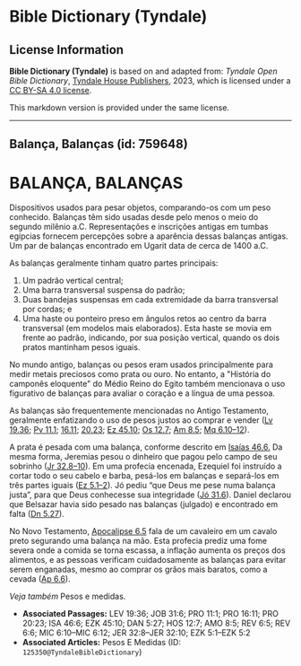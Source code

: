 # Bible Dictionary (Tyndale)

## License Information

**Bible Dictionary (Tyndale)** is based on and adapted from: _Tyndale Open Bible Dictionary_, [Tyndale House Publishers](https://tyndaleopenresources.com/), 2023, which is licensed under a [CC BY-SA 4.0 license](https://creativecommons.org/licenses/by-sa/4.0/legalcode.en).

This markdown version is provided under the same license.



--------------------------------

## Balança, Balanças (id: 759648)

BALANÇA, BALANÇAS
=================

Dispositivos usados para pesar objetos, comparando\-os com um peso conhecido. Balanças têm sido usadas desde pelo menos o meio do segundo milênio a.C. Representações e inscrições antigas em tumbas egípcias fornecem percepções sobre a aparência dessas balanças antigas. Um par de balanças encontrado em Ugarit data de cerca de 1400 a.C.

As balanças geralmente tinham quatro partes principais:

1. Um padrão vertical central;
2. Uma barra transversal suspensa do padrão;
3. Duas bandejas suspensas em cada extremidade da barra transversal por cordas; e
4. Uma haste ou ponteiro preso em ângulos retos ao centro da barra transversal (em modelos mais elaborados). Esta haste se movia em frente ao padrão, indicando, por sua posição vertical, quando os dois pratos mantinham pesos iguais.

No mundo antigo, balanças ou pesos eram usados principalmente para medir metais preciosos como prata ou ouro. No entanto, a "História do camponês eloquente" do Médio Reino do Egito também mencionava o uso figurativo de balanças para avaliar o coração e a língua de uma pessoa.

As balanças são frequentemente mencionadas no Antigo Testamento, geralmente enfatizando o uso de pesos justos ao comprar e vender ([Lv 19\.36](https://ref.ly/Lev19:36); [Pv 11\.1](https://ref.ly/Prov11:1); [16\.11](https://ref.ly/Prov16:11); [20\.23](https://ref.ly/Prov20:23); [Ez 45\.10](https://ref.ly/Ezek45:10); [Os 12\.7](https://ref.ly/Hos12:7); [Am 8\.5](https://ref.ly/Amos8:5); [Mq 6\.10–12](https://ref.ly/Mic6:10-Mic6:12)).

A prata é pesada com uma balança, conforme descrito em [Isaías 46\.6\.](https://ref.ly/Isa46:6) Da mesma forma, Jeremias pesou o dinheiro que pagou pelo campo de seu sobrinho ([Jr 32\.8–10](https://ref.ly/Jer32:8-Jer32:10)). Em uma profecia encenada, Ezequiel foi instruído a cortar todo o seu cabelo e barba, pesá\-los em balanças e separá\-los em três partes iguais ([Ez 5\.1–2](https://ref.ly/Ezek5:1-Ezek5:2)). Jó pediu “que Deus me pese numa balança justa”, para que Deus conhecesse sua integridade ([Jó 31\.6](https://ref.ly/Job31:6)). Daniel declarou que Belsazar havia sido pesado nas balanças (julgado) e encontrado em falta ([Dn 5\.27](https://ref.ly/Dan5:27)).

No Novo Testamento, [Apocalipse 6\.5](https://ref.ly/Rev6:5) fala de um cavaleiro em um cavalo preto segurando uma balança na mão. Esta profecia prediz uma fome severa onde a comida se torna escassa, a inflação aumenta os preços dos alimentos, e as pessoas verificam cuidadosamente as balanças para evitar serem enganadas, mesmo ao comprar os grãos mais baratos, como a cevada ([Ap 6\.6](https://ref.ly/Rev6:6)).

*Veja também* Pesos e medidas.

* **Associated Passages:** LEV 19:36; JOB 31:6; PRO 11:1; PRO 16:11; PRO 20:23; ISA 46:6; EZK 45:10; DAN 5:27; HOS 12:7; AMO 8:5; REV 6:5; REV 6:6; MIC 6:10–MIC 6:12; JER 32:8–JER 32:10; EZK 5:1–EZK 5:2
* **Associated Articles:** Pesos E Medidas (ID: `125350@TyndaleBibleDictionary`)

